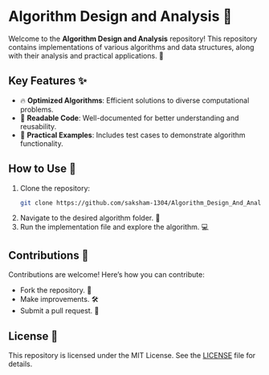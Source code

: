 # Algorithm Design and Analysis 🚀

Welcome to the **Algorithm Design and Analysis** repository! This repository contains implementations of various algorithms and data structures, along with their analysis and practical applications. 🧠

## Key Features ✨
- 🔥 **Optimized Algorithms**: Efficient solutions to diverse computational problems.
- 📖 **Readable Code**: Well-documented for better understanding and reusability.
- 🧪 **Practical Examples**: Includes test cases to demonstrate algorithm functionality.

## How to Use 📂
1. Clone the repository:
   ```bash
   git clone https://github.com/saksham-1304/Algorithm_Design_And_Analysis.git


2. Navigate to the desired algorithm folder. 📁
3. Run the implementation file and explore the algorithm. 💻

## Contributions 🤝
Contributions are welcome! Here’s how you can contribute:
- Fork the repository. 🍴
- Make improvements. 🛠️
- Submit a pull request. 🎉


## License 📜
This repository is licensed under the MIT License. See the [LICENSE]() file for details.